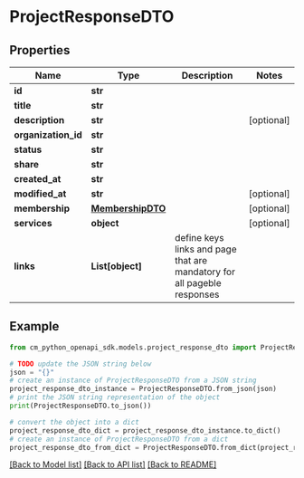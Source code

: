 # ProjectResponseDTO


## Properties

Name | Type | Description | Notes
------------ | ------------- | ------------- | -------------
**id** | **str** |  | 
**title** | **str** |  | 
**description** | **str** |  | [optional] 
**organization_id** | **str** |  | 
**status** | **str** |  | 
**share** | **str** |  | 
**created_at** | **str** |  | 
**modified_at** | **str** |  | [optional] 
**membership** | [**MembershipDTO**](MembershipDTO.md) |  | [optional] 
**services** | **object** |  | [optional] 
**links** | **List[object]** | define keys links and page that are mandatory for all pageble responses | 

## Example

```python
from cm_python_openapi_sdk.models.project_response_dto import ProjectResponseDTO

# TODO update the JSON string below
json = "{}"
# create an instance of ProjectResponseDTO from a JSON string
project_response_dto_instance = ProjectResponseDTO.from_json(json)
# print the JSON string representation of the object
print(ProjectResponseDTO.to_json())

# convert the object into a dict
project_response_dto_dict = project_response_dto_instance.to_dict()
# create an instance of ProjectResponseDTO from a dict
project_response_dto_from_dict = ProjectResponseDTO.from_dict(project_response_dto_dict)
```
[[Back to Model list]](../README.md#documentation-for-models) [[Back to API list]](../README.md#documentation-for-api-endpoints) [[Back to README]](../README.md)


